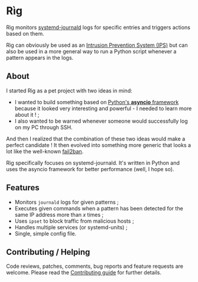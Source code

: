 # Rìg

Rìg monitors [systemd-journald](https://www.freedesktop.org/software/systemd/systemd-journald.service.html) logs for specific entries and triggers actions based on them.

Rìg can obviously be used as an [Intrusion Prevention System (IPS)](https://en.wikipedia.org/wiki/Intrusion_prevention_system) but can also be used in a more general way to run a Python script whenever a pattern appears in the logs.

## About

I started Rìg as a pet project with two ideas in mind:

  - I wanted to build something based on [Python's **asyncio** framework](https://docs.python.org/3/library/asyncio.html) because it looked very interesting and powerful - I needed to learn more about it ! ;
  - I also wanted to be warned whenever someone would successfully log on my PC through SSH.

And then I realized that the combination of these two ideas would make a perfect candidate ! It then evolved into something more generic that looks a lot like the well-known [fail2ban](http://www.fail2ban.org/).

Rìg specifically focuses on systemd-journald. It's written in Python and uses the asyncio framework for better performance (well, I hope so).

## Features

  - Monitors `journald` logs for given patterns ;
  - Executes given commands when a pattern has been detected for the same IP address more than *x* times ;
  - Uses `ipset` to block traffic from malicious hosts ;
  - Handles multiple services (or systemd-units) ;
  - Single, simple config file.

## Contributing / Helping

Code reviews, patches, comments, bug reports and feature requests are welcome. Please read the [Contributing guide](CONTRIBUTING.md) for further details.
